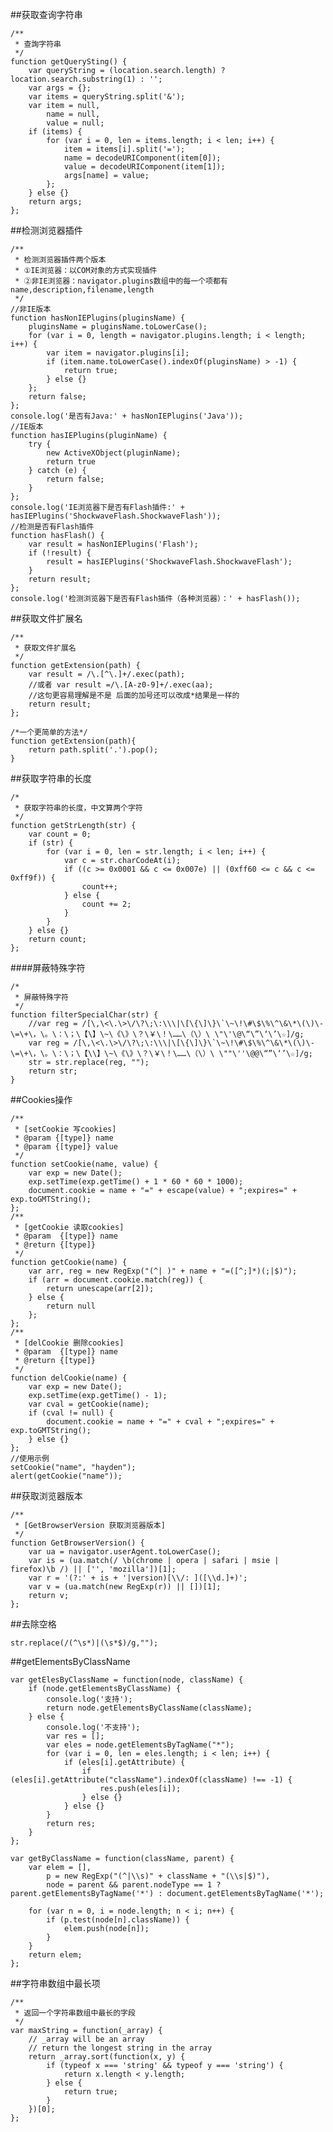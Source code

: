 ##获取查询字符串

    /**
     * 查詢字符串
     */
    function getQuerySting() {
        var queryString = (location.search.length) ? location.search.substring(1) : '';
        var args = {};
        var items = queryString.split('&');
        var item = null,
            name = null,
            value = null;
        if (items) {
            for (var i = 0, len = items.length; i < len; i++) {
                item = items[i].split('=');
                name = decodeURIComponent(item[0]);
                value = decodeURIComponent(item[1]);
                args[name] = value;
            };
        } else {}
        return args;
    };

##检测浏览器插件

    /**
     * 检测浏览器插件两个版本
     * ①IE浏览器：以COM对象的方式实现插件
     * ②非IE浏览器：navigator.plugins数组中的每一个项都有name,description,filename,length
     */
    //非IE版本
    function hasNonIEPlugins(pluginsName) {
        pluginsName = pluginsName.toLowerCase();
        for (var i = 0, length = navigator.plugins.length; i < length; i++) {
            var item = navigator.plugins[i];
            if (item.name.toLowerCase().indexOf(pluginsName) > -1) {
                return true;
            } else {}
        };
        return false;
    };
    console.log('是否有Java:' + hasNonIEPlugins('Java'));
    //IE版本
    function hasIEPlugins(pluginName) {
        try {
            new ActiveXObject(pluginName);
            return true
        } catch (e) {
            return false;
        }
    };
    console.log('IE浏览器下是否有Flash插件:' + hasIEPlugins('ShockwaveFlash.ShockwaveFlash'));
    //检测是否有Flash插件
    function hasFlash() {
        var result = hasNonIEPlugins('Flash');
        if (!result) {
            result = hasIEPlugins('ShockwaveFlash.ShockwaveFlash');
        }
        return result;
    };
    console.log('检测浏览器下是否有Flash插件（各种浏览器）：' + hasFlash());
    
##获取文件扩展名
    
    /**
     * 获取文件扩展名
     */
    function getExtension(path) {
        var result = /\.[^\.]+/.exec(path);
        //或者 var result =/\.[A-z0-9]+/.exec(aa);  
        //这句更容易理解是不是 后面的加号还可以改成*结果是一样的
        return result;
    };
    
    /*一个更简单的方法*/
    function getExtension(path){
        return path.split('.').pop();
    }

##获取字符串的长度
    
    /*
     * 获取字符串的长度，中文算两个字符
     */
    function getStrLength(str) {
        var count = 0;
        if (str) {
            for (var i = 0, len = str.length; i < len; i++) {
                var c = str.charCodeAt(i);
                if ((c >= 0x0001 && c <= 0x007e) || (0xff60 <= c && c <= 0xff9f)) {
                    count++;
                } else {
                    count += 2;
                }
            }
        } else {}
        return count;
    };

####屏蔽特殊字符

    /*
     * 屏蔽特殊字符
     */
    function filterSpecialChar(str) {
        //var reg = /[\,\<\.\>\/\?\;\:\\\|\[\{\]\}\`\~\!\#\$\%\^\&\*\(\)\-\=\+\，\。\：\；\【\】\~\《\》\？\￥\！\……\（\）\ \"\'\@\“\”\‘\’\☆]/g;
        var reg = /[\,\<\.\>\/\?\;\:\\\|\[\{\]\}\`\~\!\#\$\%\^\&\*\(\)\-\=\+\，\。\：\；\【\\】\~\《\》\？\￥\！\……\（\）\ \""\''\@@\“”\‘’\☆]/g;
        str = str.replace(reg, "");​
        return str;
    }

##Cookies操作
    
    /**
     * [setCookie 写cookies]
     * @param {[type]} name
     * @param {[type]} value
     */
    function setCookie(name, value) {
        var exp = new Date();
        exp.setTime(exp.getTime() + 1 * 60 * 60 * 1000);
        document.cookie = name + "=" + escape(value) + ";expires=" + exp.toGMTString();
    };
    /**
     * [getCookie 读取cookies]
     * @param  {[type]} name
     * @return {[type]}
     */
    function getCookie(name) {
        var arr, reg = new RegExp("(^| )" + name + "=([^;]*)(;|$)");
        if (arr = document.cookie.match(reg)) {
            return unescape(arr[2]);
        } else {
            return null
        };
    };
    /**
     * [delCookie 删除cookies]
     * @param  {[type]} name
     * @return {[type]}
     */
    function delCookie(name) {
        var exp = new Date();
        exp.setTime(exp.getTime() - 1);
        var cval = getCookie(name);
        if (cval != null) {
            document.cookie = name + "=" + cval + ";expires=" + exp.toGMTString();
        } else {}
    };
    //使用示例  
    setCookie("name", "hayden");
    alert(getCookie("name"));

##获取浏览器版本

    /**
     * [GetBrowserVersion 获取浏览器版本]
     */
    function GetBrowserVersion() {
        var ua = navigator.userAgent.toLowerCase();
        var is = (ua.match(/ \b(chrome | opera | safari | msie | firefox)\b /) || ['', 'mozilla'])[1];
        var r = '(?:' + is + '|version)[\\/: ]([\\d.]+)';
        var v = (ua.match(new RegExp(r)) || [])[1];
        return v;
    };

##去除空格

    str.replace(/(^\s*)|(\s*$)/g,"");

##getElementsByClassName

    var getElesByClassName = function(node, className) {
        if (node.getElementsByClassName) {
            console.log('支持');
            return node.getElementsByClassName(className);
        } else {
            console.log('不支持');
            var res = [];
            var eles = node.getElementsByTagName("*");
            for (var i = 0, len = eles.length; i < len; i++) {
                if (eles[i].getAttribute) {
                    if (eles[i].getAttribute("className").indexOf(className) !== -1) {
                        res.push(eles[i]);
                    } else {}
                } else {}
            }
            return res;
        }
    };

    var getByClassName = function(className, parent) {
        var elem = [],
            p = new RegExp("(^|\\s)" + className + "(\\s|$)"),
            node = parent && parent.nodeType == 1 ? parent.getElementsByTagName('*') : document.getElementsByTagName('*');
    
        for (var n = 0, i = node.length; n < i; n++) {
            if (p.test(node[n].className)) {
                elem.push(node[n]);
            }
        }
        return elem;
    };

##字符串数组中最长项

    /**
     * 返回一个字符串数组中最长的字段
     */
    var maxString = function(_array) {
        // _array will be an array
        // return the longest string in the array
        return _array.sort(function(x, y) {
            if (typeof x === 'string' && typeof y === 'string') {
                return x.length < y.length;
            } else {
                return true;
            }
        })[0];
    };

